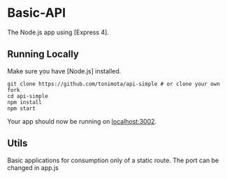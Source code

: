 # Basic-API

The Node.js app using [Express 4].


## Running Locally

Make sure you have [Node.js] installed.

```
git clone https://github.com/tonimota/api-simple # or clone your own fork
cd api-simple
npm install
npm start
```

Your app should now be running on [localhost:3002](http://localhost:3002/).

## Utils

Basic applications for consumption only of a static route.
The port can be changed in app.js